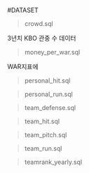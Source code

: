 #DATASET

>crowd.sql

3년치 KBO 관중 수 데이터

>money_per_war.sql

WAR지표에 

>personal_hit.sql



>personal_run.sql



>team_defense.sql



>team_hit.sql



>team_pitch.sql



>team_run.sql



>teamrank_yearly.sql

